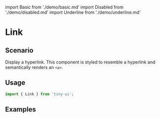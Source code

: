 import Basic from './demo/basic.md'
import Disabled from './demo/disabled.md'
import Underline from './demo/underline.md'

# Link

## Scenario

Display a hyperlink. This component is styled to resemble a hyperlink and semantically renders an `<a>`.
                
## Usage

```jsx
import { Link } from 'tiny-ui';
```

## Examples

<layout>
  <column>
    <Basic/>
    <Disabled/>
  </column>
  <column>
    <Underline/>
  </column>
</layout>
